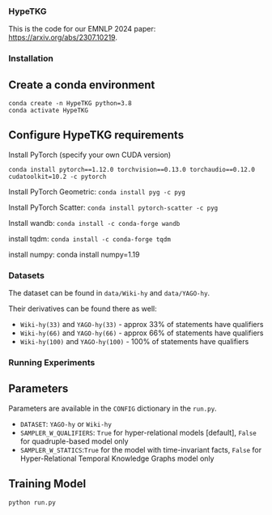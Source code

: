 ### HypeTKG

This is the code for our EMNLP 2024 paper: 
https://arxiv.org/abs/2307.10219.

### Installation
## Create a conda environment

```
conda create -n HypeTKG python=3.8
conda activate HypeTKG
```

## Configure HypeTKG requirements

Install PyTorch (specify your own CUDA version)
```
conda install pytorch==1.12.0 torchvision==0.13.0 torchaudio==0.12.0 cudatoolkit=10.2 -c pytorch
```
Install PyTorch Geometric:
`
conda install pyg -c pyg
`

Install PyTorch Scatter:
`
conda install pytorch-scatter -c pyg
`

Install wandb:
`
conda install -c conda-forge wandb
`

install tqdm:
`
conda install -c conda-forge tqdm
`

install numpy:
conda install numpy=1.19


### Datasets

The dataset can be found in `data/Wiki-hy` and `data/YAGO-hy`.

Their derivatives can be found there as well:
* `Wiki-hy(33)` and `YAGO-hy(33)` - approx 33% of statements have qualifiers
* `Wiki-hy(66)` and `YAGO-hy(66)` - approx 66% of statements have qualifiers
* `Wiki-hy(100)` and `YAGO-hy(100)` - 100% of statements have qualifiers

### Running Experiments
## Parameters
Parameters are available in the `CONFIG` dictionary in the `run.py`.

* `DATASET`: `YAGO-hy` or `Wiki-hy` 
* `SAMPLER_W_QUALIFIERS`: `True` for hyper-relational models [default], `False` for quadruple-based model only
* `SAMPLER_W_STATICS`:`True` for the model with time-invariant facts, `False` for Hyper-Relational Temporal Knowledge Graphs model only

## Training Model
```
python run.py
```
